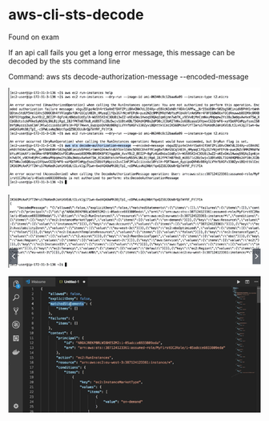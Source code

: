 # aws-cli-sts-decode

Found on exam

If an api call fails you get a long error message, this message can be decoded by the sts command line

Command: aws sts decode-authorization-message --encoded-message <message>

![example_sts](example_sts.png)

![sts_decoded_json](sts_decoded_json.png)

![sts-json-pretty-printed](sts-json-pretty-printed.png)